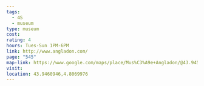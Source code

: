 ```yaml
---
tags:
  - 4S
  - museum
type: museum
cost: 
rating: 4
hours: Tues-Sun 1PM-6PM
link: http://www.angladon.com/
page: "545"
map-link: https://www.google.com/maps/place/Mus%C3%A9e+Angladon/@43.945985,4.8063408,19.75z/data=!4m6!3m5!1s0x12b5eb88ea2947dd:0xc2a91df9eb561dab!8m2!3d43.9460023!4d4.8069707!16s%2Fg%2F122hp8wl?entry=ttu&g_ep=EgoyMDI0MTAwNy4xIKXMDSoASAFQAw%3D%3D
visit: 
location: 43.9460946,4.8069976
---
```

